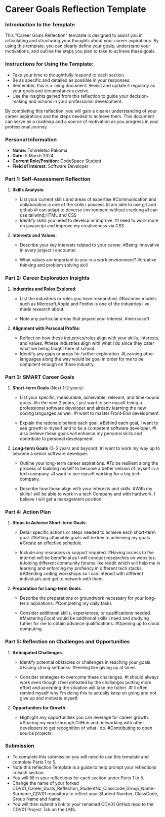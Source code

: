 

# Career Goals Reflection Template

### Introduction to the Template

This "Career Goals Reflection" template is designed to assist you in articulating and structuring your thoughts about your career aspirations. By using this template, you can clearly define your goals, understand your motivations, and outline the steps you plan to take to achieve these goals.

### Instructions for Using the Template:

- Take your time to thoughtfully respond to each section.
- Be as specific and detailed as possible in your responses.
- Remember, this is a living document. Revisit and update it regularly as your goals and circumstances evolve.
- Use the insights gained from this reflection to guide your decision-making and actions in your professional development.

By completing this reflection, you will gain a clearer understanding of your career aspirations and the steps needed to achieve them. This document can serve as a roadmap and a source of motivation as you progress in your professional journey.

### Personal Information

- **Name:** Tshireletso Rakoma
- **Date:** 5 March 2024
- **Current Role/Position:** CodeSpace Student
- **Field of Interest:** Software Developer

### Part 1: Self-Assessment Reflection

1. **Skills Analysis**:
    
    - List your current skills and areas of expertise
    #Communication and collaboration is one of the skills i possess
    #I am able to use git and github
    #i can adapt to deverse environment without cracking
    #I can use tailwind,HTML and CSS
    - Identify skills you need to develop or improve.
    #I need to work more on javascript and improve my creativeness via CSS

2. **Interests and Values**:
    
    - Describe your key interests related to your career.
    #Being innovative in every project i encounter.
    
    - What values are important to you in a work environment?
    #creative thinking and problem solving skill

### Part 2: Career Exploration Insights

1. **Industries and Roles Explored**:
    
   
    - List the industries or roles you have researched.
     #Businnes models such as Microsoft,Apple and Firefox is one of the industries i've made research about.

    - Note any particular areas that piqued your interest.
    #micrsosoft

2. **Alignment with Personal Profile**:
    
    - Reflect on how these industries/roles align with your skills, interests, and values.
    #these industries align with what i do since they cater what we being taught here at school.
    - Identify any gaps or areas for further exploration.
    #Learning other languages along the way would be goal in order for me to be compitent enough on these industry.

### Part 3: SMART Career Goals

1. **Short-term Goals** (Next 1-2 years):
    
    - List your specific, measurable, achievable, relevant, and time-bound goals.
    #In the next 2 years, I just want to see myself being a professional software developer and already learning the new coding languages as well.
    #I want to master Front-End development.

    - Explain the rationale behind each goal.
      #Behind each goal, I want to see growth in myself and to be a competent software developer. 
      #I also believe these goals will enhance my personal skills and contribute to personal development.
2. **Long-term Goals** (3-5 years and beyond):
    #I want to work my way up to become a senior software developer.

    - Outline your long-term career aspirations.
    #To be resillent along the process of building myself to become a better version of myself in a tech company.
    #I want to see myself working for a big tech company.

    - Describe how these align with your interests and skills.
    #With my skills I will be able to work in a tech Company and with hardwork, I believe I will get a management position. 

### Part 4: Action Plan

1. **Steps to Achieve Short-term Goals**:
    
    - Detail specific actions or steps needed to achieve each short-term goal.
   #Setting attainable goals will be key to achieving my goals.
   #Create an effective schedule.

    - Include any resources or support required.
   #Having access to the internet will be beneficial as I will conduct researches on websites.
   #Joining different community forums like reddit which will help me in learning and enforcing my profiency in different tech stacks.
   #Attending coding workshops so I can interact with different individuals and get to network with them.

2. **Preparation for Long-term Goals**:
    
    - Describe the preparations or groundwork necessary for your long-term aspirations.
    #Completing my daily tasks

    - Consider additional skills, experiences, or qualifications needed.
    #Mastering Excel would be additional skills i need and studying futher for me to obtain advance qualifications.
    #Opening up to cloud computing.

### Part 5: Reflection on Challenges and Opportunities

1. **Anticipated Challenges**:
    
    - Identify potential obstacles or challenges in reaching your goals.
     #Facing strong setbacks.
     #Feeling like giving up at times.

    - Consider strategies to overcome these challenges.
    #I should always work even though i feel defeated by the challanges putting more effort and accepting the situation will take me futher.
     #I'll often remind myself why I'm doing this to actually keep on going and not give up and motivate myself.

2. **Opportunities for Growth**:
    
    - Highlight any opportunities you can leverage for career growth.
     #Sharing my work through GitHub and networking with other developers to get recognition of what i do.
     #Contributing to open source projects.
    


### Submission

- To complete this submission you will need to use this template and complete Parts 1 to 5.
- Note this reflection Template is a guide to help prompt your reflections in each section.
- You will fill in your reflections for each seciton under Parts 1 to 5.
- Change the name of your forked CDV01_Career_Goals_Reflection_StudentNo_Classcode_Group_Name-Surname_CDV01 repository to reflect your Student Number, ClassCode, Group Name and Name.
- You will then submit a link to your renamed CDV01 GitHub repo to the CDV01 Project Tab on the LMS.

